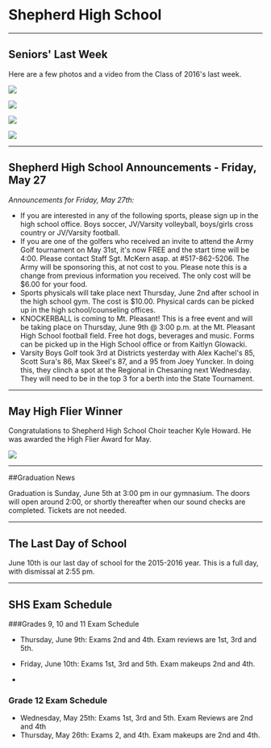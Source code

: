 # Shepherd High School
---
## Seniors' Last Week

Here are a few photos and a video from the Class of 2016's last week.

![](screenshot.png)


![](shs-seniors001.jpg)

![](shs-seniors002.jpg)

![](shs-seniors003.jpg)

---

## Shepherd High School Announcements - Friday, May 27

*Announcements for Friday, May 27th:*
* If you are interested in any of the following sports, please sign up in the high school office. Boys soccer, JV/Varsity volleyball, boys/girls cross country or JV/Varsity football.
* If you are one of the golfers who received an invite to attend the Army Golf tournament on May 31st, it's now FREE and the start time will be 4:00. Please contact Staff Sgt. McKern asap. at #517-862-5206. The Army will be sponsoring this, at not cost to you. Please note this is a change from previous information you received. The only cost will be $6.00 for your food.
* Sports physicals will take place next Thursday, June 2nd after school in the high school gym. The cost is $10.00. Physical cards can be picked up in the high school/counseling offices.
* KNOCKERBALL is coming to Mt. Pleasant! This is a free event and will be taking place on Thursday, June 9th @ 3:00 p.m. at the Mt. Pleasant High School football field. Free hot dogs, beverages and music. Forms can be picked up in the High School office or from Kaitlyn Glowacki.
* Varsity Boys Golf took 3rd at Districts yesterday with Alex Kachel's 85, Scott Sura's 86, Max Skeel's 87, and a 95 from Joey Yuncker. In doing this, they clinch a spot at the Regional in Chesaning next Wednesday. They will need to be in the top 3 for a berth into the State Tournament.

---
## May High Flier Winner
Congratulations to Shepherd High School Choir teacher Kyle Howard. He was awarded the High Flier Award for May.

![](kylehoward-highflier.jpg)

---
##Graduation News

Graduation is Sunday, June 5th at 3:00 pm in our gymnasium. The doors will open around 2:00, or shortly thereafter when our sound checks are completed. Tickets are not needed.

---
## The Last Day of School

June 10th is our last day of school for the 2015-2016 year. This is a full day, with dismissal at 2:55 pm.

---
## SHS Exam Schedule

###Grades 9, 10 and 11 Exam Schedule
* Thursday, June 9th: Exams 2nd and 4th. Exam reviews are 1st, 3rd and 5th.
* Friday, June 10th: Exams 1st, 3rd and 5th. Exam makeups 2nd and 4th.

*
### Grade 12 Exam Schedule
* Wednesday, May 25th: Exams 1st, 3rd and 5th. Exam Reviews are 2nd and 4th
* Thursday, May 26th: Exams 2, and 4th. Exam makeups are 2nd and 4th.
